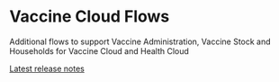 # Vaccine Cloud Flows
Additional flows to support Vaccine Administration, Vaccine Stock and Households for Vaccine Cloud and Health Cloud

[Latest release notes](https://salesforce.quip.com/ZDCSAEFsbJ5i)

[](https://githubsfdeploy.herokuapp.com/?owner=rboydsf&repo=VaccineCloudFlows)
